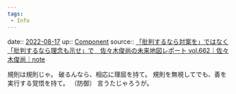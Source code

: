 ```yaml
---
tags:
 - Info
---
```


date:: [2022-08-17](Daily_Note/2022-08-17.md)
up:: [Component](../Bar/Novel/Chaos/Component.md)
source:: [「批判するなら対案を」ではなく「批判するなら理念も示せ」で　佐々木俊尚の未来地図レポート vol.662｜佐々木俊尚｜note](https://note.com/sasakitoshinao/n/nf8e2f1f5700b)

規則は規則じゃ。
破るんなら、相応に理屈を持て。
規則を無視してでも、善を実行する覚悟を持て。
（防御）
言うたじゃろうが。